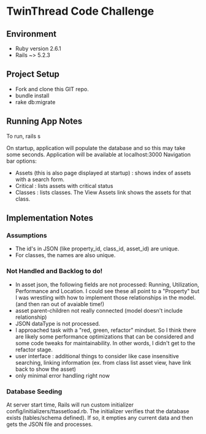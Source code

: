 # TwinThread Code Challenge

## Environment
* Ruby version 2.6.1
* Rails ~> 5.2.3

## Project Setup
* Fork and clone this GIT repo.
* bundle install
* rake db:migrate

## Running App Notes
To run, rails s

On startup, application will populate the database and so this may take some seconds.
Application will be available at localhost:3000
Navigation bar options:
* Assets (this is also page displayed at startup) : shows index of assets with a search form.
* Critical : lists assets with critical status
* Classes : lists classes.  The View Assets link shows the assets for that class.

## Implementation Notes

### Assumptions
* The id's in JSON (like property_id, class_id, asset_id) are unique.
* For classes, the names are also unique.

### Not Handled and Backlog to do!
* In asset json, the following fields are not processed: Running, Utilization, Performance and Location. I could see these all point to a "Property" but I was wrestling with how to implement those relationships in the model.  (and then ran out of avaiable time!)
* asset parent-children not really connected (model doesn't include relationship)
* JSON dataType is not processed.   
* I approached task with a "red, green, refactor" mindset.  So I think there are likely some performance optimizations that can be considered and some code tweaks for
maintainability.  In other words, I didn't get to the refactor stage.
* user interface : additional things to consider like case insensitive searching, linking information
  (ex. from class list asset view, have link back to show the asset)
* only minimal error handling right now

### Database Seeding
At server start time, Rails will run custom initializer config/initializers/ttassetload.rb.  The initializer verifies that the database exists (tables/schema defined). If so, it empties any current
data and then gets the JSON file and processes.
